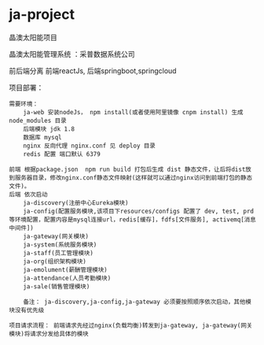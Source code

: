 # ja-project
晶澳太阳能项目



晶澳太阳能管理系统 ：采普数据系统公司

前后端分离 前端reactJs, 后端springboot,springcloud

项目部署：

    需要环境： 
        ja-web 安装nodeJs， npm install(或者使用阿里镜像 cnpm install) 生成 node_modules 目录
        后端模块 jdk 1.8  
        数据库 mysql
        nginx 反向代理 nginx.conf 见 deploy 目录
        redis 配置 端口默认 6379
        
    前端 根据package.json  npm run build 打包后生成 dist 静态文件，让后将dist放到服务器目录，修改nginx.conf静态文件映射(这样就可以通过nginx访问到前端打包的静态文件)。
    后端 依次启动 
        ja-discovery(注册中心Eureka模块) 
        ja-config(配置服务模块,该项目下resources/configs 配置了 dev, test, prd 等环境配置，配置内容是mysql连接url，redis[缓存]，fdfs[文件服务], activemq[消息中间件])
        ja-gateway(网关模块)
        ja-system(系统服务模块)
        ja-staff(员工管理模块)
        ja-org(组织架构模块) 
        ja-emolument(薪酬管理模块)
        ja-attendance(人员考勤模块)
        ja-sale(销售管理模块)
        
        备注： ja-discovery,ja-config,ja-gateway 必须要按照顺序依次启动，其他模块没有优先级
        
    项目请求流程： 前端请求先经过nginx(负载均衡)转发到ja-gateway, ja-gateway(网关模块)将请求分发给具体的模块
        
        